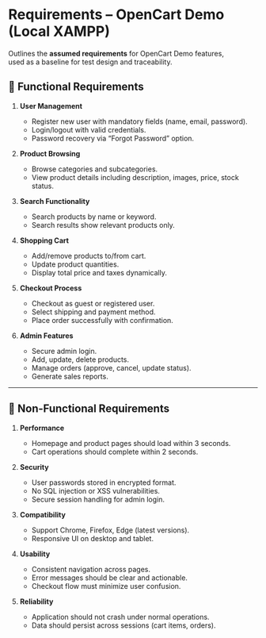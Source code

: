 # Requirements – OpenCart Demo (Local XAMPP)

Outlines the **assumed requirements** for OpenCart Demo features,  
used as a baseline for test design and traceability.  

## 📌 Functional Requirements
1. **User Management**
   - Register new user with mandatory fields (name, email, password).
   - Login/logout with valid credentials.
   - Password recovery via “Forgot Password” option.

2. **Product Browsing**
   - Browse categories and subcategories.
   - View product details including description, images, price, stock status.

3. **Search Functionality**
   - Search products by name or keyword.
   - Search results show relevant products only.

4. **Shopping Cart**
   - Add/remove products to/from cart.
   - Update product quantities.
   - Display total price and taxes dynamically.

5. **Checkout Process**
   - Checkout as guest or registered user.
   - Select shipping and payment method.
   - Place order successfully with confirmation.

6. **Admin Features**
   - Secure admin login.
   - Add, update, delete products.
   - Manage orders (approve, cancel, update status).
   - Generate sales reports.

---

## 📌 Non-Functional Requirements
1. **Performance**
   - Homepage and product pages should load within 3 seconds.
   - Cart operations should complete within 2 seconds.

2. **Security**
   - User passwords stored in encrypted format.
   - No SQL injection or XSS vulnerabilities.
   - Secure session handling for admin login.

3. **Compatibility**
   - Support Chrome, Firefox, Edge (latest versions).
   - Responsive UI on desktop and tablet.

4. **Usability**
   - Consistent navigation across pages.
   - Error messages should be clear and actionable.
   - Checkout flow must minimize user confusion.

5. **Reliability**
   - Application should not crash under normal operations.
   - Data should persist across sessions (cart items, orders).
